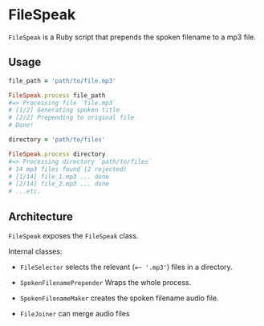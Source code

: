 # FileSpeak

`FileSpeak` is a Ruby script that prepends the spoken filename to a mp3 file.

## Usage

```ruby
file_path = 'path/to/file.mp3'

FileSpeak.process file_path
#=> Processing file `file.mp3`
# [1/2] Generating spoken title
# [2/2] Prepending to original file
# Done!
```

```ruby
directory = 'path/to/files'

FileSpeak.process directory
#=> Processing directory `path/to/files`
# 14 mp3 files found (2 rejected)
# [1/14] file_1.mp3 ... done
# [2/14] file_2.mp3 ... done
# ...etc.
```

## Architecture

`FileSpeak` exposes the `FileSpeak` class.

Internal classes:

* `FileSelector` selects the relevant (`=~ '.mp3'`) files in a directory.

* `SpokenFilenamePrepender` Wraps the whole process.

* `SpokenFilenameMaker` creates the spoken filename audio file.

* `FileJoiner` can merge audio files

